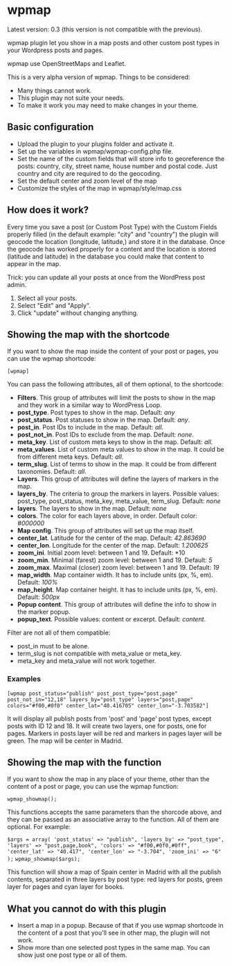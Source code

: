 wpmap
=====

Latest version: 0.3 (this version is not compatible with the previous).

wpmap plugin let you show in a map posts and other custom post types in your Wordpress posts and pages.

wpmap use OpenStreetMaps and Leaflet.

This is a very alpha version of wpmap. Things to be considered:

+ Many things cannot work.
+ This plugin may not suite your needs.
+ To make it work you may need to make changes in your theme.

## Basic configuration

+ Upload the plugin to your plugins folder and activate it.
+ Set up the variables in wpmap/wpmap-config.php file.
 + Set the name of the custom fields that will store info to georeference the posts: country, city, street name, house number and postal code. Just country and city are required to do the geocoding.
 + Set the default center and zoom level of the map 
+ Customize the styles of the map in wpmap/style/map.css

## How does it work?
Every time you save a post (or Custom Post Type) with the Custom Fields properly filled (in the default example: "city" and "country") the plugin will geocode the location (longitude, latitude,) and store it in the database.
Once the geocode has worked properly for a content and the location is stored (latitude and latitude) in the database you could make that content to appear in the map.

Trick: you can update all your posts at once from the WordPress post admin.
1. Select all your posts.
2. Select "Edit" and "Apply".
3. Click "update" without changing anything.

## Showing the map with the shortcode
If you want to show the map inside the content of your post or pages, you can use the wpmap shortcode:

`[wpmap]`

You can pass the following attributes, all of them optional, to the shortcode:

+ **Filters**. This group of attributes will limit the posts to show in the map and they work in a similar way to WordPress Loop.
 + **post_type**. Post types to show in the map. Default: *any*
 + **post_status**. Post statuses to show in the map. Default: *any*.
 + **post_in**. Post IDs to include in the map. Default: *all*.
 + **post_not_in**. Post IDs to exclude from the map. Default: *none*.
 + **meta_key**. List of custom meta keys to show in the map. Default: *all*.
 + **meta_values**. List of custom meta values to show in the map. It could be from different meta keys. Default: *all*.
 + **term_slug**. List of terms to show in the map. It could be from different taxonomies. Default: *all*.
+ **Layers**. This group of attributes will define the layers of markers in the map.
 + **layers_by**. The criteria to group the markers in layers. Possible values: post_type, post_status, meta_key, meta_value, term_slug. Default: *none*
 + **layers**. The layers to show in the map. Default: *none*
 + **colors**. The color for each layers above, in order. Default color: *#000000*
+ **Map config**. This group of attributes will set up the map itself.
 + **center_lat**. Latitude for the center of the map. Default: *42.863690*
 + **center_lon**. Longitude for the center of the map. Default: *1.200625*
 + **zoom_ini**. Initial zoom level: between 1 and 19. Default: *10
 + **zoom_min**. Minimal (farest) zoom level: between 1 and 19. Default: *5*
 + **zoom_max**. Maximal (closer) zoom level: between 1 and 19. Default: *19*
 + **map_width**. Map container width. It has to include units (px, %, em). Default: *100%*
 + **map_height**. Map container height. It has to include units (px, %, em). Default: *500px*
+ **Popup content**. This group of attributes will define the info to show in the marker popup.
 + **popup_text**. Possible values: content or excerpt. Default: *content*.

Filter are not all of them compatible:
+ post_in must to be alone.
+ term_slug is not compatible with meta_value or meta_key.
+ meta_key and meta_value will not work together.

### Examples

`[wpmap post_status="publish" post_post_type="post,page" post_not_in="12,18" layers_by="post_type" layers="post,page" colors="#f00,#0f0" center_lat="40.416705" center_lon="-3.703582"]`

It will display all publish posts from 'post' and 'page' post types, except posts with ID 12 and 18. It will create two layers, one for posts, one for pages. Markers in posts layer will be red and markers in pages layer will be green. The map will be center in Madrid.

## Showing the map with the function
If you want to show the map in any place of your theme, other than the content of a post or page, you can use the wpmap function:

`wpmap_showmap();`

This functions accepts the same parameters than the shorcode above, and they can be passed as an associative array to the function. All of them are optional. For example:

`$args = array(
	'post_status' => "publish",
	'layers_by' => "post_type",
	'layers' => "post,page,book",
	'colors' => "#f00,#0f0,#0ff",
	'center_lat' => "40.417",
	'center_lon' => "-3.704",
	'zoom_ini' => "6"
);`
`wpmap_showmap($args);`

This function will show a map of Spain center in Madrid with all the publish contents, separated in three layers by post type: red layers for posts, green layer for pages and cyan layer for books.

## What you cannot do with this plugin
+ Insert a map in a popup. Because of that if you use wpmap shortcode in the content of a post that you'll see in other map, the plugin will not work.
+ Show more than one selected post types in the same map. You can show just one post type or all of them.
